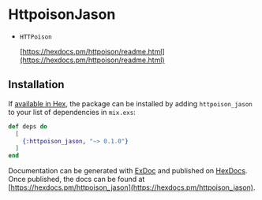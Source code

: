 # HttpoisonJason

- `HTTPoison`

  [https://hexdocs.pm/httpoison/readme.html](https://hexdocs.pm/httpoison/readme.html)

## Installation

If [available in Hex](https://hex.pm/docs/publish), the package can be installed
by adding `httpoison_jason` to your list of dependencies in `mix.exs`:

```elixir
def deps do
  [
    {:httpoison_jason, "~> 0.1.0"}
  ]
end
```

Documentation can be generated with [ExDoc](https://github.com/elixir-lang/ex_doc)
and published on [HexDocs](https://hexdocs.pm). Once published, the docs can
be found at [https://hexdocs.pm/httpoison_jason](https://hexdocs.pm/httpoison_jason).
